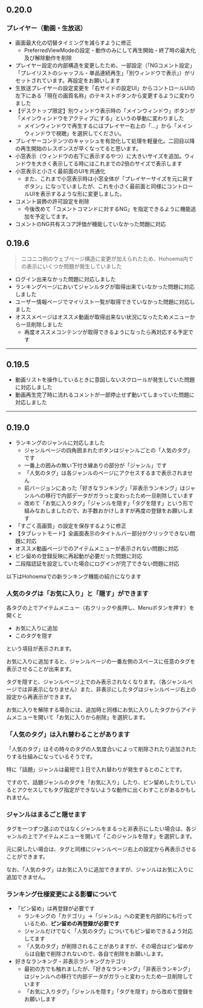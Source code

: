 ﻿## 0.20.0


### プレイヤー（動画・生放送）

* 画面最大化の切替タイミングを減らすように修正
  * PreferredViewModeの設定・動作のみにして再生開始・終了時の最大化及び解除動作を削除
* プレイヤー設定の内部構造を変更したため、一部設定（「NGコメント設定」「プレイリストのシャッフル・単品連続再生」「別ウィンドウで表示」）がリセットされています。再設定をお願いします
* 生放送プレイヤーの設定変更を「右サイドの設定UI」からコントロールUIの左下にある「現在の画質名称」のテキストボタンから変更するように変わりました
* 【デスクトップ限定】別ウィンドウ表示時の「メインウィンドウ」ボタンが「メインウィンドウをアクティブにする」というの挙動に変わりました
  * メインウィンドウで再生するにはプレイヤー右上の「…」から「メインウィンドウで視聴」を選択してください。
* プレイヤーコンテンツのキャッシュを有効化して処理を軽量化。二回目以降の再生開始のレスポンスが早くなってると思います。
* 小窓表示（ウィンドウの右下に表示するやつ）に大きいサイズを追加。ウィンドウを大きく表示してる時にはこれまでの2倍のサイズで表示します
* 小窓表示と小さく最前面のUIを共通化
  * また、これまで小窓表示時は小窓全体が「プレイヤーサイズを元に戻すボタン」になっていましたが、これを小さく最前面と同様にコントロールUIを表示するような形に変更しました。
* コメント装飾の許可設定を削除
  * 今後改めて「コメントコマンドに対するNG」を指定できるように機能追加を予定してます。
* コメントのNG共有スコア評価が機能していなかった問題に対応




## 0.19.6

> ニコニコ側のウェブページ構造に変更が加えられたため、Hohoema内での表示にいくつか問題が発生していました

* ログイン出来なかった問題に対応しました
* ランキングページにおいてジャンルタグが取得出来ていなかった問題に対応しました
* ユーザー情報ページでマイリスト一覧が取得できていなかった問題に対応しました
* オススメページはオススメ動画が取得出来ない状況になったためメニューから一旦削除しました
  * 再度オススメコンテンツが取得できるようになったら再対応する予定です

----

## 0.19.5

* 動画リストを操作しているときに意図しないスクロールが発生していた問題に対応しました
* 動画再生完了時に流れるコメントが一部停止せず動いてしまっていた問題に対応しました

------

## 0.19.0

* ランキングのジャンルに対応しました
  * ジャンルページの四角囲まれたボタンはジャンルごとの「人気のタグ」です
  * 一番上の囲みの無い下付き線ありの部分が「ジャンル」です
  * 「人気のタグ」は各ジャンルのページにアクセスするまで表示されません
  * 前バージョンにあった「好きなランキング」「非表示ランキング」はジャンルへの移行で内部データがガラっと変わったため一旦削除しています
  * 改めて「お気に入りタグ」「ジャンルを隠す」「タグを隠す」という形で組みなおしましたので、お手数おかけしますが再度の登録をお願いします  
* 「すごく高画質」の設定を保存するように修正
* 【タブレットモード】全画面表示のタイトルバー部分がクリックできない問題に対応
* オススメ動画ページでのアイテムメニューが表示されない問題に対応
* ピン留めの登録反映に再起動が必要だった問題に対応
* 二段階認証を設定していた場合にログインが完了できない問題に対応

以下はHohoemaでの新ランキング機能の紹介になります

### 人気のタグは「お気に入り」と「隠す」ができます

各タグの上でアイテムメニュー（右クリックや長押し、Menuボタンを押す）を開くと

* お気に入りに追加
* このタグを隠す

という項目が表示されます。

お気に入りに追加すると、ジャンルページの一番左側のスペースに任意のタグを表示させることが出来ます。

タグを隠すと、ジャンルページ上でのみ表示されなくなります。（各ジャンルページでは非表示になりません）また、非表示にしたタグはジャンルページ右上の設定から再表示ができます。

お気に入りを解除する場合には、追加時と同様にお気に入りしたタグからアイテムメニューを開いて「お気に入りから削除」を選択します。

### 「人気のタグ」は入れ替わることがあります

「人気のタグ」はその時々のタグの人気度合いによって削除されたり追加されたりする仕組みになっているそうです。

特に「話題」ジャンルは最短で１日で入れ替わりが発生するとのことです。

ですので、話題ジャンルのタグを「お気に入り」したり、ピン留めしたりしているとアクセスしてもタグ指定ができないような動作に出くわすことがあるかもしれません。

### ジャンルはまるごと隠せます

タグを一つずつ選ぶのではなくジャンルをまるっと非表示にしたい場合は、各ジャンルの上でアイテムメニューを開いて「このジャンルを隠す」を選択します。

元に戻したい場合は、タグと同様にジャンルページ右上の設定から再表示させることができます。

なお、「人気のタグ」はお気に入りに追加できますが、ジャンルはお気に入りに追加できません。


### ランキング仕様変更による影響について

* 「ピン留め」は再登録が必要です
  * ランキングの「カテゴリ」→「ジャンル」への変更を内部的にも行っているため、**ピン留めの再登録が必要です**
  * ジャンルだけでなく「人気のタグ」についてもピン留めできるよう対応してます
  * 「人気のタグ」が削除されることがありますが、その場合はピン留めからは自動で削除されないので、各自で削除をお願いします。
* 好きなランキング・非表示ランキングカテゴリ
  * 最初の方でも触れましたが、「好きなランキング」「非表示ランキング」はジャンルへの移行で内部データがガラっと変わったため一旦削除しています
  * 「お気に入りタグ」「ジャンルを隠す」「タグを隠す」から改めて登録をお願いします




